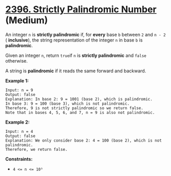 # [2396. Strictly Palindromic Number][link] (Medium)

[link]: https://leetcode.com/problems/strictly-palindromic-number/

An integer `n` is **strictly palindromic** if, for **every** base `b` between `2` and `n - 2` (
**inclusive**), the string representation of the integer `n` in base `b` is **palindromic**.

Given an integer `n`, return `true`if  `n` is **strictly palindromic** and  `false` otherwise.

A string is **palindromic** if it reads the same forward and backward.

**Example 1:**

```
Input: n = 9
Output: false
Explanation: In base 2: 9 = 1001 (base 2), which is palindromic.
In base 3: 9 = 100 (base 3), which is not palindromic.
Therefore, 9 is not strictly palindromic so we return false.
Note that in bases 4, 5, 6, and 7, n = 9 is also not palindromic.
```

**Example 2:**

```
Input: n = 4
Output: false
Explanation: We only consider base 2: 4 = 100 (base 2), which is not palindromic.
Therefore, we return false.
```

**Constraints:**

- `4 <= n <= 10⁵`
